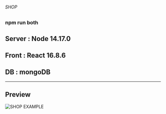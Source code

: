 ###### SHOP

### npm run both

## Server : Node 14.17.0
## Front : React 16.8.6
## DB : mongoDB

------------

## Preview

<img src="https://user-images.githubusercontent.com/62281568/121660779-8520c580-cade-11eb-9392-43664d93ced2.gif" alt="SHOP EXAMPLE">